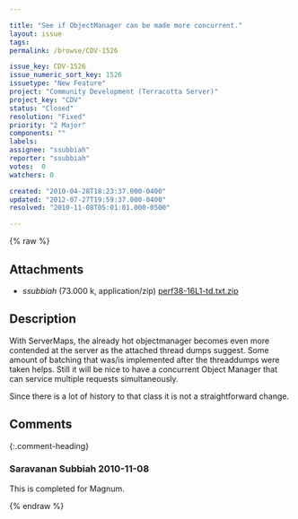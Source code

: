 ```yaml
---

title: "See if ObjectManager can be made more concurrent."
layout: issue
tags: 
permalink: /browse/CDV-1526

issue_key: CDV-1526
issue_numeric_sort_key: 1526
issuetype: "New Feature"
project: "Community Development (Terracotta Server)"
project_key: "CDV"
status: "Closed"
resolution: "Fixed"
priority: "2 Major"
components: ""
labels: 
assignee: "ssubbiah"
reporter: "ssubbiah"
votes:  0
watchers: 0

created: "2010-04-28T18:23:37.000-0400"
updated: "2012-07-27T19:59:37.000-0400"
resolved: "2010-11-08T05:01:01.000-0500"

---
```




{% raw %}


## Attachments

* <em>ssubbiah</em> (73.000 k, application/zip) [perf38-16L1-td.txt.zip](/attachments/CDV/CDV-1526/perf38-16L1-td.txt.zip)




## Description

<div markdown="1" class="description">

With ServerMaps, the already hot objectmanager becomes even more contended at the server as the attached thread dumps suggest. Some amount of batching that was/is implemented after the threaddumps were taken helps. Still it will be nice to have a concurrent Object Manager that can service multiple requests simultaneously.

Since there is a lot of history to that class it is not a straightforward change.

</div>

## Comments


{:.comment-heading}
### **Saravanan Subbiah** <span class="date">2010-11-08</span>

<div markdown="1" class="comment">

This is completed for Magnum.

</div>



{% endraw %}
